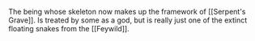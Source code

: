 The being whose skeleton now makes up the framework of [[Serpent's Grave]]. Is treated by some as a god, but is really just one of the extinct floating snakes from the [[Feywild]].